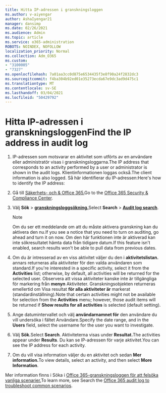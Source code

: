 ```yaml
---
title: Hitta IP-adressen i granskningsloggen
ms.author: v-aiyengar
author: AshaIyengar21
manager: dansimp
ms.date: 02/26/2021
ms.audience: Admin
ms.topic: article
ms.service: o365-administration
ROBOTS: NOINDEX, NOFOLLOW
localization_priority: Normal
ms.collection: Adm_O365
ms.custom:
- "3100005"
- "7327"
ms.openlocfilehash: 7a01aa3cc0d875e6534435f3e8f90a24f2832dc3
ms.sourcegitcommit: f4ba304b92ed01e35273ecda67e9dc3ad9d475c1
ms.translationtype: MT
ms.contentlocale: sv-SE
ms.lasthandoff: 03/04/2021
ms.locfileid: "50429792"
---
```

# <a name="find-the-ip-address-in-audit-log"></a><span data-ttu-id="c7de8-102">Hitta IP-adressen i granskningsloggen</span><span class="sxs-lookup"><span data-stu-id="c7de8-102">Find the IP address in audit log</span></span>

1. <span data-ttu-id="c7de8-103">IP-adressen som motsvarar en aktivitet som utförts av en användare eller administratör visas i granskningsloggarna.</span><span class="sxs-lookup"><span data-stu-id="c7de8-103">The IP address that corresponds to an activity performed by a user or administrator is shown in the audit logs.</span></span> <span data-ttu-id="c7de8-104">Klientinformationen loggas också.</span><span class="sxs-lookup"><span data-stu-id="c7de8-104">The client information is also logged.</span></span> <span data-ttu-id="c7de8-105">Så här identifierar du IP-adressen:</span><span class="sxs-lookup"><span data-stu-id="c7de8-105">Here's how to identify the IP address:</span></span>

1. <span data-ttu-id="c7de8-106">Gå till [Säkerhets- och & Office 365.](https://go.microsoft.com/fwlink/p/?linkid=2077143)</span><span class="sxs-lookup"><span data-stu-id="c7de8-106">Go to the [Office 365 Security & Compliance Center](https://go.microsoft.com/fwlink/p/?linkid=2077143).</span></span>
1. <span data-ttu-id="c7de8-107">Välj **Sök**  >  **[granskningsloggsökning.](https://go.microsoft.com/fwlink/?linkid=2103759)**</span><span class="sxs-lookup"><span data-stu-id="c7de8-107">Select **Search** > **[Audit log search](https://go.microsoft.com/fwlink/?linkid=2103759)**.</span></span>
    > [!NOTE]
    > <span data-ttu-id="c7de8-108">Om du ser ett meddelande om att du måste aktivera granskning kan du aktivera den nu.</span><span class="sxs-lookup"><span data-stu-id="c7de8-108">If you see a notice that you need to turn on auditing, go ahead and turn it on now.</span></span> <span data-ttu-id="c7de8-109">Om den här funktionen inte är aktiverad kan inte sökresultatet hämta data från tidigare datum.</span><span class="sxs-lookup"><span data-stu-id="c7de8-109">If this feature isn't enabled, search results won't be able to pull data from previous dates.</span></span>
1. <span data-ttu-id="c7de8-110">Om du är intresserad av en viss aktivitet väljer du den i **aktivitetslistan.** annars returneras alla aktiviteter för den valda användaren som standard.</span><span class="sxs-lookup"><span data-stu-id="c7de8-110">If you're interested in a specific activity, select it from the **Activities** list; otherwise, by default, all activities will be returned for the selected user.</span></span> <span data-ttu-id="c7de8-111">Observera att vissa aktiviteter kanske inte är tillgängliga för markering från **menyn** Aktiviteter. Granskningsobjekten returneras emellertid om Visa resultat **för alla aktiviteter är** markerat (standardinställning).</span><span class="sxs-lookup"><span data-stu-id="c7de8-111">Note that certain activities might not be available for selection from the **Activities** menu; however, those audit items will be returned if **Show results for all activities** is selected (default setting).</span></span>
1. <span data-ttu-id="c7de8-112">Ange datumintervallet och välj **användarnamnet för** den användare du vill undersöka i fältet Användare.</span><span class="sxs-lookup"><span data-stu-id="c7de8-112">Specify the date range, and in the **Users** field, select the username for the user you want to investigate.</span></span>
1. <span data-ttu-id="c7de8-113">Välj **Sök.**</span><span class="sxs-lookup"><span data-stu-id="c7de8-113">Select **Search**.</span></span> <span data-ttu-id="c7de8-114">Aktiviteterna visas under **Resultat.**</span><span class="sxs-lookup"><span data-stu-id="c7de8-114">The activities appear under **Results**.</span></span> <span data-ttu-id="c7de8-115">Du kan se IP-adressen för varje aktivitet.</span><span class="sxs-lookup"><span data-stu-id="c7de8-115">You can see the IP address for each activity.</span></span>
1. <span data-ttu-id="c7de8-116">Om du vill visa information väljer du en aktivitet och sedan **Mer information.**</span><span class="sxs-lookup"><span data-stu-id="c7de8-116">To view details, select an activity, and then select **More Information**.</span></span>

<span data-ttu-id="c7de8-117">Mer information finns i Söka i [Office 365-granskningsloggen för att felsöka vanliga scenarier.](https://go.microsoft.com/fwlink/?linkid=2103944)</span><span class="sxs-lookup"><span data-stu-id="c7de8-117">To learn more, see Search the [Office 365 audit log to troubleshoot common scenarios](https://go.microsoft.com/fwlink/?linkid=2103944).</span></span>